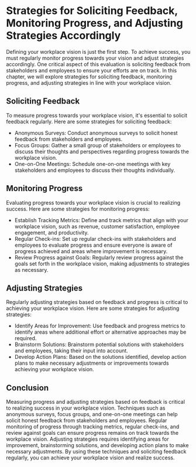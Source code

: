 Strategies for Soliciting Feedback, Monitoring Progress, and Adjusting Strategies Accordingly
=========================================================================================================================================================================================

Defining your workplace vision is just the first step. To achieve success, you must regularly monitor progress towards your vision and adjust strategies accordingly. One critical aspect of this evaluation is soliciting feedback from stakeholders and employees to ensure your efforts are on track. In this chapter, we will explore strategies for soliciting feedback, monitoring progress, and adjusting strategies in line with your workplace vision.

Soliciting Feedback
-------------------

To measure progress towards your workplace vision, it's essential to solicit feedback regularly. Here are some strategies for soliciting feedback:

* Anonymous Surveys: Conduct anonymous surveys to solicit honest feedback from stakeholders and employees.
* Focus Groups: Gather a small group of stakeholders or employees to discuss their thoughts and perspectives regarding progress towards the workplace vision.
* One-on-One Meetings: Schedule one-on-one meetings with key stakeholders and employees to discuss their thoughts individually.

Monitoring Progress
-------------------

Evaluating progress towards your workplace vision is crucial to realizing success. Here are some strategies for monitoring progress:

* Establish Tracking Metrics: Define and track metrics that align with your workplace vision, such as revenue, customer satisfaction, employee engagement, and productivity.
* Regular Check-ins: Set up regular check-ins with stakeholders and employees to evaluate progress and ensure everyone is aware of progress achieved and areas where improvement is necessary.
* Review Progress against Goals: Regularly review progress against the goals set forth in the workplace vision, making adjustments to strategies as necessary.

Adjusting Strategies
--------------------

Regularly adjusting strategies based on feedback and progress is critical to achieving your workplace vision. Here are some strategies for adjusting strategies:

* Identify Areas for Improvement: Use feedback and progress metrics to identify areas where additional effort or alternative approaches may be required.
* Brainstorm Solutions: Brainstorm potential solutions with stakeholders and employees, taking their input into account.
* Develop Action Plans: Based on the solutions identified, develop action plans to make necessary adjustments or improvements towards achieving your workplace vision.

Conclusion
----------

Measuring progress and adjusting strategies based on feedback is critical to realizing success in your workplace vision. Techniques such as anonymous surveys, focus groups, and one-on-one meetings can help solicit honest feedback from stakeholders and employees. Regular monitoring of progress through tracking metrics, regular check-ins, and review against goals can ensure progress remains on track towards the workplace vision. Adjusting strategies requires identifying areas for improvement, brainstorming solutions, and developing action plans to make necessary adjustments. By using these techniques and soliciting feedback regularly, you can achieve your workplace vision and realize success.
